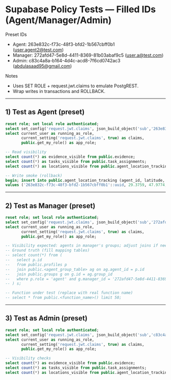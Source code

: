 ﻿# Supabase Policy Tests — Filled IDs (Agent/Manager/Admin)

Preset IDs
- Agent: 263e832c-f73c-48f3-bfd2-1b567cbff0b1 (user.agent2@test.com)
- Manager: 272afd47-5e8d-4411-8369-81b03abaf9c5 (user.a@test.com)
- Admin: c83c4a8a-b164-4d4c-acd8-7f6cd0742ac3 (abdulasaad95@gmail.com)

Notes
- Uses SET ROLE + request.jwt.claims to emulate PostgREST.
- Wrap writes in transactions and ROLLBACK.

---

## 1) Test as Agent (preset)

```sql
reset role; set local role authenticated;
select set_config('request.jwt.claims', json_build_object('sub','263e832c-f73c-48f3-bfd2-1b567cbff0b1')::text, true);
select current_user as running_as_role,
       current_setting('request.jwt.claims', true) as claims,
       public.get_my_role() as app_role;
```

```sql
-- Read visibility
select count(*) as evidence_visible from public.evidence;
select count(*) as tasks_visible from public.task_assignments;
select count(*) as locations_visible from public.agent_location_tracking;
```

```sql
-- Write smoke (rollback)
begin; insert into public.agent_location_tracking (agent_id, latitude, longitude, recorded_at)
values ('263e832c-f73c-48f3-bfd2-1b567cbff0b1'::uuid, 29.3759, 47.9774, now()); rollback;
```

---

## 2) Test as Manager (preset)

```sql
reset role; set local role authenticated;
select set_config('request.jwt.claims', json_build_object('sub','272afd47-5e8d-4411-8369-81b03abaf9c5')::text, true);
select current_user as running_as_role,
       current_setting('request.jwt.claims', true) as claims,
       public.get_my_role() as app_role;
```

```sql
-- Visibility expected: agents in manager's groups; adjust joins if needed
-- Ground truth (fill mapping tables)
-- select count(*) from (
--   select p.id
--   from public.profiles p
--   join public.<agent_group_table> ag on ag.agent_id = p.id
--   join public.groups g on g.id = ag.group_id
--   where p.role = 'agent' and g.manager_id = '272afd47-5e8d-4411-8369-81b03abaf9c5'::uuid
-- ) s;
```

```sql
-- Function under test (replace with real function name)
-- select * from public.<function_name>() limit 50;
```

---

## 3) Test as Admin (preset)

```sql
reset role; set local role authenticated;
select set_config('request.jwt.claims', json_build_object('sub','c83c4a8a-b164-4d4c-acd8-7f6cd0742ac3')::text, true);
select current_user as running_as_role,
       current_setting('request.jwt.claims', true) as claims,
       public.get_my_role() as app_role;
```

```sql
-- Visibility checks
select count(*) as evidence_visible from public.evidence;
select count(*) as tasks_visible from public.task_assignments;
select count(*) as locations_visible from public.agent_location_tracking;
```
